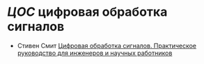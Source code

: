 # *ЦОС* цифровая обработка сигналов

* Стивен Смит [Цифровая обработка сигналов. Практическое руководство для инженеров и научных работников](https://www.ozon.ru/context/detail/id/145701674/)